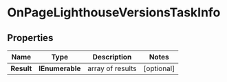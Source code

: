 # OnPageLighthouseVersionsTaskInfo


## Properties

| Name | Type | Description | Notes |
|------------ | ------------- | ------------- | -------------|
**Result** | **IEnumerable<OnPageLighthouseVersionsResultInfo>** | array of results |[optional]|